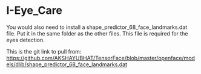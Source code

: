 # I-Eye_Care


You would also need to install a shape_predictor_68_face_landmarks.dat file. Put it in the same folder as the other files.
This file is required for the eyes detection.

This is the git link to pull from:  https://github.com/AKSHAYUBHAT/TensorFace/blob/master/openface/models/dlib/shape_predictor_68_face_landmarks.dat
